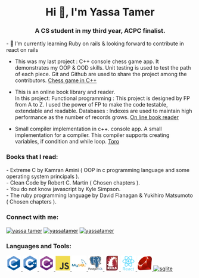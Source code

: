 <h1 align="center">Hi 👋, I'm Yassa Tamer</h1>
<h3 align="center">A CS student in my third year, ACPC finalist.</h3>
- 🌱 I’m currently learning Ruby on rails & looking forward to contribute in react on rails


- This was my last project : C++ console chess game app. It demonstrates my OOP & OOD skills. Unit testing is used to test the path of each piece. Git and Github are used to share the project among the contributors. [Chess game in C++](https://github.com/Yassa-hue/chess/)


- This is an online book library and reader.  
In this project:
Functional programming : This project is designed by FP from A to Z. 
I used the power of FP to make the code testable, extendable and readable. 
Databases : Indexes are used to maintain high performance as the number of records grows. [On line book reader](https://github.com/Yassa-hue/BookLib)

- Small compiler implementation in c++. console app. A small implementation for a compiler. This compiler supports creating variables, if condition and while loop. [Toro](https://github.com/Yassa-hue/toro)


<h3 align="left">Books that I read:</h3>
- Extreme C by Kamran Amini  ( OOP in c programming language and some operating system principals ). <br>
- Clean Code by Robert C. Martin ( Chosen chapters ). <br>
- You do not know javascript by Kyle Simpson. <br>
- The ruby programming language by David Flanagan & Yukihiro Matsumoto ( Chosen chapters ). <br>


<h3 align="left">Connect with me:</h3>
<p align="left">
<a href="https://linkedin.com/in/yassa-tamer-13492019b/" target="blank"><img align="center" src="https://raw.githubusercontent.com/rahuldkjain/github-profile-readme-generator/master/src/images/icons/Social/linked-in-alt.svg" alt="yassa tamer" height="30" width="40" /></a>
<a href="https://codeforces.com/profile/YassaTamer" target="blank"><img align="center" src="https://raw.githubusercontent.com/rahuldkjain/github-profile-readme-generator/master/src/images/icons/Social/codeforces.svg" alt="yassatamer" height="30" width="40" /></a>
<a href="https://www.leetcode.com/YassaTamer" target="blank"><img align="center" src="https://raw.githubusercontent.com/rahuldkjain/github-profile-readme-generator/master/src/images/icons/Social/leet-code.svg" alt="yassatamer" height="30" width="40" /></a>
</p>

<h3 align="left">Languages and Tools:</h3>
<p align="left"> <a href="https://www.cprogramming.com/" target="_blank" rel="noreferrer"> <img src="https://raw.githubusercontent.com/devicons/devicon/master/icons/c/c-original.svg" alt="c" width="40" height="40"/> </a> <a href="https://www.w3schools.com/cpp/" target="_blank" rel="noreferrer"> <img src="https://raw.githubusercontent.com/devicons/devicon/master/icons/cplusplus/cplusplus-original.svg" alt="cplusplus" width="40" height="40"/> </a> <a href="https://www.w3schools.com/cs/" target="_blank" rel="noreferrer"> <img src="https://raw.githubusercontent.com/devicons/devicon/master/icons/csharp/csharp-original.svg" alt="csharp" width="40" height="40"/> </a> <a href="https://developer.mozilla.org/en-US/docs/Web/JavaScript" target="_blank" rel="noreferrer"> <img src="https://raw.githubusercontent.com/devicons/devicon/master/icons/javascript/javascript-original.svg" alt="javascript" width="40" height="40"/> </a> <a href="https://www.mysql.com/" target="_blank" rel="noreferrer"> <img src="https://raw.githubusercontent.com/devicons/devicon/master/icons/mysql/mysql-original-wordmark.svg" alt="mysql" width="40" height="40"/> </a> <a href="https://www.postgresql.org" target="_blank" rel="noreferrer"> <img src="https://raw.githubusercontent.com/devicons/devicon/master/icons/postgresql/postgresql-original-wordmark.svg" alt="postgresql" width="40" height="40"/> </a> <a href="https://rubyonrails.org" target="_blank" rel="noreferrer"> <img src="https://raw.githubusercontent.com/devicons/devicon/master/icons/rails/rails-original-wordmark.svg" alt="rails" width="40" height="40"/> </a> <a href="https://reactjs.org/" target="_blank" rel="noreferrer"> <img src="https://raw.githubusercontent.com/devicons/devicon/master/icons/react/react-original-wordmark.svg" alt="react" width="40" height="40"/> </a> <a href="https://www.ruby-lang.org/en/" target="_blank" rel="noreferrer"> <img src="https://raw.githubusercontent.com/devicons/devicon/master/icons/ruby/ruby-original.svg" alt="ruby" width="40" height="40"/> </a> <a href="https://www.sqlite.org/" target="_blank" rel="noreferrer"> <img src="https://www.vectorlogo.zone/logos/sqlite/sqlite-icon.svg" alt="sqlite" width="40" height="40"/> </a> </p>
